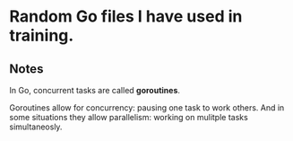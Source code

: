 # Random Go files I have used in training.

## Notes

In Go, concurrent tasks are called **goroutines**. 

Goroutines allow for concurrency: pausing one task to work others. 
And in some situations they allow parallelism: working on mulitple tasks simultaneosly.

